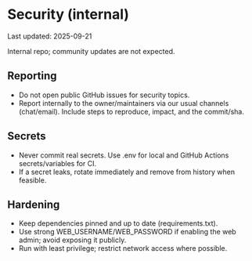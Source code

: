 # Security (internal)

Last updated: 2025-09-21

Internal repo; community updates are not expected.

## Reporting
- Do not open public GitHub issues for security topics.
- Report internally to the owner/maintainers via our usual channels (chat/email). Include steps to reproduce, impact, and the commit/sha.

## Secrets
- Never commit real secrets. Use .env for local and GitHub Actions secrets/variables for CI.
- If a secret leaks, rotate immediately and remove from history when feasible.

## Hardening
- Keep dependencies pinned and up to date (requirements.txt).
- Use strong WEB_USERNAME/WEB_PASSWORD if enabling the web admin; avoid exposing it publicly.
- Run with least privilege; restrict network access where possible.
